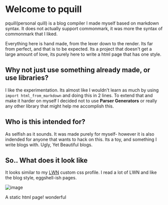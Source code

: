 # Welcome to pquill

pquill(personal quill) is a blog compiler I made myself based on markdown syntax. It does not actually support commonmark, it was more the syntax of commonmark that I liked. 

Everything here is hand made, from the lexer down to the render. Its far from perfect, and that is to be expected. Its a project that doesn't get a large amount of love, its purely here to write a html page that has one style.

## Why not just use something already made, or use libraries?

I like the experimentation. Its almost like I wouldn't learn as much by using `import html_from_markdown` and doing this in 2 lines. To extend that and make it harder on myself I decided not to use **Parser Generators** or really any other library that might help me accomplish this. 

## Who is this intended for?

As selfish as it sounds. It was made purely for myself- however it is also indended for anyone that wants to hack on this. Its a toy, and something I write blogs with. Ugly, Yet Beautiful blogs. 

## So.. What does it look like

It looks similar to my [LWN](https://lwn.net) custom css profile. I read a lot of LWN and like the blog style, eggshell-ish pages. 

![image](https://user-images.githubusercontent.com/58314490/182042231-0083f9c4-2498-46d7-84ff-a37dbba64209.png)


A static html page! wonderful

